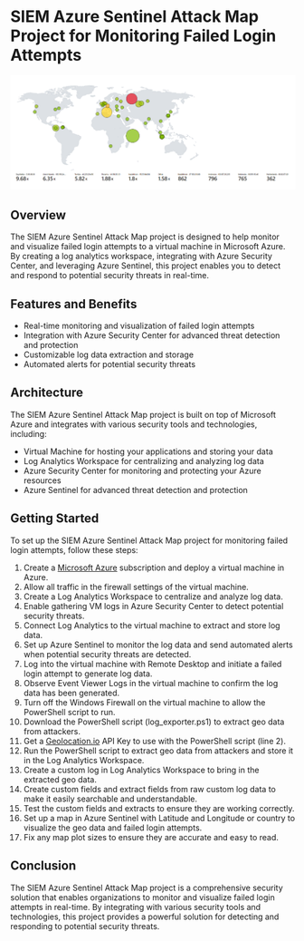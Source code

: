 # SIEM Azure Sentinel Attack Map Project for Monitoring Failed Login Attempts

<p align="center">
  <img src="media/map.png" alt="App logo" width="750">
</p>

## Overview

The SIEM Azure Sentinel Attack Map project is designed to help monitor and visualize failed login attempts to a virtual machine in Microsoft Azure. By creating a log analytics workspace, integrating with Azure Security Center, and leveraging Azure Sentinel, this project enables you to detect and respond to potential security threats in real-time.

## Features and Benefits

- Real-time monitoring and visualization of failed login attempts
- Integration with Azure Security Center for advanced threat detection and protection
- Customizable log data extraction and storage
- Automated alerts for potential security threats

## Architecture

The SIEM Azure Sentinel Attack Map project is built on top of Microsoft Azure and integrates with various security tools and technologies, including:

- Virtual Machine for hosting your applications and storing your data
- Log Analytics Workspace for centralizing and analyzing log data
- Azure Security Center for monitoring and protecting your Azure resources
- Azure Sentinel for advanced threat detection and protection

## Getting Started

To set up the SIEM Azure Sentinel Attack Map project for monitoring failed login attempts, follow these steps:

1. Create a [Microsoft Azure](https://azure.microsoft.com/en-us) subscription and deploy a virtual machine in Azure.
2. Allow all traffic in the firewall settings of the virtual machine.
3. Create a Log Analytics Workspace to centralize and analyze log data.
4. Enable gathering VM logs in Azure Security Center to detect potential security threats.
5. Connect Log Analytics to the virtual machine to extract and store log data.
6. Set up Azure Sentinel to monitor the log data and send automated alerts when potential security threats are detected.
7. Log into the virtual machine with Remote Desktop and initiate a failed login attempt to generate log data.
8. Observe Event Viewer Logs in the virtual machine to confirm the log data has been generated.
9. Turn off the Windows Firewall on the virtual machine to allow the PowerShell script to run.
10. Download the PowerShell script (log_exporter.ps1) to extract geo data from attackers.
11. Get a [Geolocation.io](https://ipgeolocation.io/) API Key to use with the PowerShell script (line 2).
12. Run the PowerShell script to extract geo data from attackers and store it in the Log Analytics Workspace.
13. Create a custom log in Log Analytics Workspace to bring in the extracted geo data.
14. Create custom fields and extract fields from raw custom log data to make it easily searchable and understandable.
15. Test the custom fields and extracts to ensure they are working correctly.
16. Set up a map in Azure Sentinel with Latitude and Longitude or country to visualize the geo data and failed login attempts.
17. Fix any map plot sizes to ensure they are accurate and easy to read.

## Conclusion

The SIEM Azure Sentinel Attack Map project is a comprehensive security solution that enables organizations to monitor and visualize failed login attempts in real-time. By integrating with various security tools and technologies, this project provides a powerful solution for detecting and responding to potential security threats.
